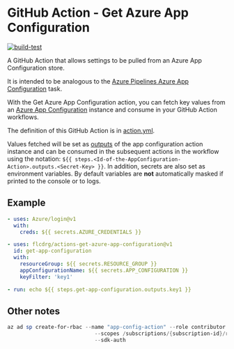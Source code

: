 # GitHub Action - Get Azure App Configuration

[![build-test](https://github.com/flcdrg/actions-get-azure-app-configuration/actions/workflows/test.yml/badge.svg)](https://github.com/flcdrg/actions-get-azure-app-configuration/actions/workflows/test.yml)

A GitHub Action that allows settings to be pulled from an Azure App Configuration store.

It is intended to be analogous to the [Azure Pipelines Azure App Configuration](https://marketplace.visualstudio.com/items?itemName=AzureAppConfiguration.azure-app-configuration-task) task.

With the Get Azure App Configuration action, you can fetch key values from an [Azure App Configuration](https://azure.microsoft.com/services/app-configuration/?WT.mc_id=AZ-MVP-5001655) instance and consume in your GitHub Action workflows.

The definition of this GitHub Action is in [action.yml](https://github.com/flcdrg/actions-get-azure-app-configuration/blob/main/action.yml).

Values fetched will be set as [outputs](https://help.github.com/en/actions/automating-your-workflow-with-github-actions/metadata-syntax-for-github-actions#outputs) of the app configuration action instance and can be consumed in the subsequent actions in the workflow using the notation: `${{ steps.<Id-of-the-AppConfiguration-Action>.outputs.<Secret-Key> }}`. In addition, secrets are also set as environment variables. By default variables are **not** automatically masked if printed to the console or to logs.

## Example

```yaml
- uses: Azure/login@v1
  with:
    creds: ${{ secrets.AZURE_CREDENTIALS }}

- uses: flcdrg/actions-get-azure-app-configuration@v1
  id: get-app-configuration
  with:
    resourceGroup: ${{ secrets.RESOURCE_GROUP }}
    appConfigurationName: ${{ secrets.APP_CONFIGURATION }}
    keyFilter: 'key1'

- run: echo ${{ steps.get-app-configuration.outputs.key1 }}
```

## Other notes

```powershell
az ad sp create-for-rbac --name "app-config-action" --role contributor `
                            --scopes /subscriptions/{subscription-id}/resourceGroups`{resource-group} `
                            --sdk-auth
```
